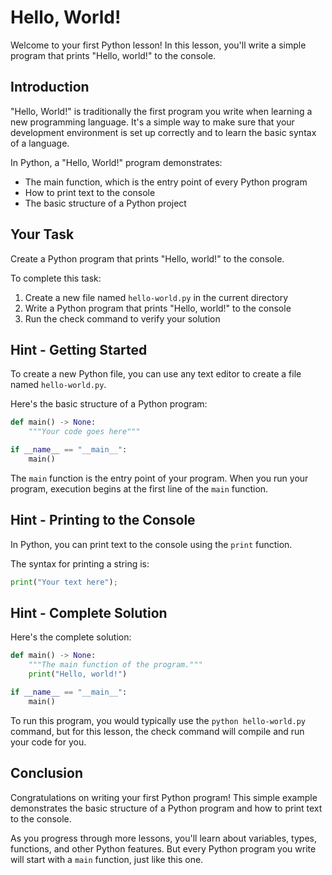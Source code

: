 # Hello, World!

Welcome to your first Python lesson! In this lesson, you'll write a simple program that prints "Hello, world!" to the console.

## Introduction

"Hello, World!" is traditionally the first program you write when learning a new programming language. It's a simple way to make sure that your development environment is set up correctly and to learn the basic syntax of a language.

In Python, a "Hello, World!" program demonstrates:
- The main function, which is the entry point of every Python program
- How to print text to the console
- The basic structure of a Python project

## Your Task

Create a Python program that prints "Hello, world!" to the console.

To complete this task:

1. Create a new file named `hello-world.py` in the current directory
2. Write a Python program that prints "Hello, world!" to the console
3. Run the check command to verify your solution

## Hint - Getting Started

To create a new Python file, you can use any text editor to create a file named `hello-world.py`.

Here's the basic structure of a Python program:

```python
def main() -> None:
    """Your code goes here"""

if __name__ == "__main__":
    main()
```

The `main` function is the entry point of your program. When you run your program, execution begins at the first line of the `main` function.

## Hint - Printing to the Console

In Python, you can print text to the console using the `print` function.

The syntax for printing a string is:

```python
print("Your text here");
```

## Hint - Complete Solution

Here's the complete solution:

```python
def main() -> None:
    """The main function of the program."""
    print("Hello, world!")

if __name__ == "__main__":
    main()
```

To run this program, you would typically use the `python hello-world.py` command, but for this lesson, the check command will compile and run your code for you.

## Conclusion

Congratulations on writing your first Python program! This simple example demonstrates the basic structure of a Python program and how to print text to the console.

As you progress through more lessons, you'll learn about variables, types, functions, and other Python features. But every Python program you write will start with a `main` function, just like this one.
